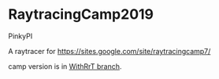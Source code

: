 # RaytracingCamp2019

PinkyPI

A raytracer for https://sites.google.com/site/raytracingcamp7/

camp version is in [WithRrT branch](https://github.com/Pentan/RaytracingCamp2019/tree/withRrT).
